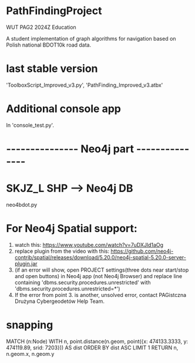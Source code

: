 # PathFindingProject
WUT PAG2 2024Z Education

A student implementation of graph algorithms for navigation based on Polish national BDOT10k road data.

# last stable version
'ToolboxScript_Improved_v3.py', 'PathFinding_Improved_v3.atbx'

# Additional console app
In 'console_test.py'.

# --------------- Neo4j part ---------------

# SKJZ_L SHP --> Neo4j DB 
neo4bdot.py

# For Neo4j Spatial support:
1. watch this: https://www.youtube.com/watch?v=7uDXJld1aOg
2. replace plugin from the video with this: https://github.com/neo4j-contrib/spatial/releases/download/5.20.0/neo4j-spatial-5.20.0-server-plugin.jar
3. (if an error will show, open PROJECT settings(three dots near start/stop and open buttons) in Neo4j app (not Neo4j Browser) and replace line containing 'dbms.security.procedures.unrestricted' with 'dbms.security.procedures.unrestricted=*')
4. If the error from point 3. is another, unsolved error, contact PAGistczna Drużyna Cybergeodetów Help Team.

# snapping
MATCH (n:Node)
WITH n, point.distance(n.geom, point({x: 474133.3333, y: 474119.89, srid: 7203})) AS dist
ORDER BY dist ASC
LIMIT 1
RETURN n, n.geom.x, n.geom.y